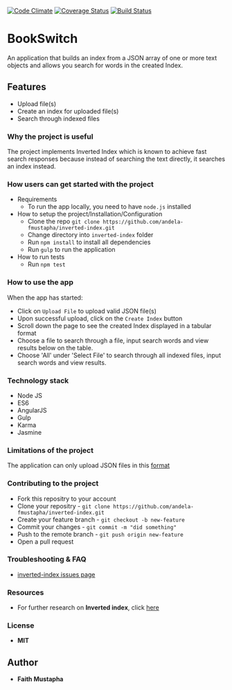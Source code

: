 [![Code Climate](https://codeclimate.com/github/andela-fmustapha/inverted-index/badges/gpa.svg)](https://codeclimate.com/github/andela-fmustapha/inverted-index) [![Coverage Status](https://coveralls.io/repos/github/andela-fmustapha/inverted-index/badge.svg?branch=master)](https://coveralls.io/github/andela-fmustapha/inverted-index) [![Build Status](https://travis-ci.org/andela-fmustapha/inverted-index.svg?branch=master)](https://travis-ci.org/andela-fmustapha/inverted-index)


# BookSwitch
An application that builds an index from a JSON array of one or more text objects and allows you search for words in the created Index.

## Features
- Upload file(s)
- Create an index for uploaded file(s)
- Search through indexed files 

### Why the project is useful
The project implements Inverted Index which is known to achieve fast search responses because instead of searching the text directly, it searches an index instead.

### How users can get started with the project
  - Requirements
    * To run the app locally, you need to have `node.js` installed
  - How to setup the project/Installation/Configuration
    * Clone the repo `git clone https://github.com/andela-fmustapha/inverted-index.git`
    * Change directory into `inverted-index` folder
    * Run `npm install` to install all dependencies
    * Run `gulp` to run the application
  - How to run tests
    * Run `npm test` 

### How to use the app
When the app has started: 
* Click on `Upload File` to upload valid JSON file(s)
* Upon successful upload, click on the `Create Index` button 
* Scroll down the page to see the created Index displayed in a tabular format
* Choose a file to search through a file, input search words and view results below on the table.
* Choose 'All' under 'Select File' to search through all indexed files, input search words and view results.


### Technology stack
* Node JS
* ES6
* AngularJS
* Gulp
* Karma 
* Jasmine

### Limitations of the project
The application can only upload JSON files in this [format](https://gist.github.com/q-ode/72019451b98f079a8d737eb7a412bf14)

### Contributing to the project
* Fork this repositry to your account
* Clone your repositry -  `git clone https://github.com/andela-fmustapha/inverted-index.git`
* Create your feature branch - `git checkout -b new-feature`
* Commit your changes - `git commit -m "did something"`
* Push to the remote branch - `git push origin new-feature`
* Open a pull request

### Troubleshooting & FAQ
- [inverted-index issues page](https://github.com/andela-fmustapha/inverted-index/issues)

### Resources
- For further research on **Inverted index**, click [here](https://www.elastic.co/guide/en/elasticsearch/guide/current/inverted-index.html)

### License
  *  **MIT**

## Author
* **Faith Mustapha**